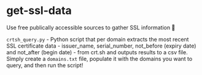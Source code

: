 # get-ssl-data

Use free publically accessible sources to gather SSL information 💪 

`crtsh_query.py` - Python script that per domain extracts the most recent SSL certificate data - issuer_name, serial_number, not_before (expiry date) and not_after (begin date) - from crt.sh and outputs results to a csv file. Simply create a `domains.txt` file, populate it with the domains you want to query, and then run the script!
